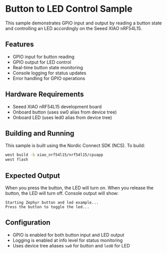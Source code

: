 # Button to LED Control Sample

This sample demonstrates GPIO input and output by reading a button state and controlling an LED accordingly on the Seeed XIAO nRF54L15.

## Features

- GPIO input for button reading
- GPIO output for LED control
- Real-time button state monitoring
- Console logging for status updates
- Error handling for GPIO operations

## Hardware Requirements

- Seeed XIAO nRF54L15 development board
- Onboard button (uses sw0 alias from device tree)
- Onboard LED (uses led0 alias from device tree)

## Building and Running

This sample is built using the Nordic Connect SDK (NCS). To build:

```bash
west build -b xiao_nrf54l15/nrf54l15/cpuapp
west flash
```

## Expected Output

When you press the button, the LED will turn on. When you release the button, the LED will turn off. Console output will show:

```
Starting Zephyr button and led example...
Press the button to toggle the led...
```

## Configuration

- GPIO is enabled for both button input and LED output
- Logging is enabled at info level for status monitoring
- Uses device tree aliases `sw0` for button and `led0` for LED